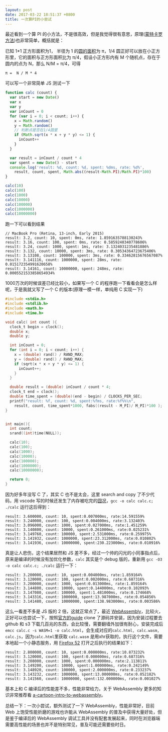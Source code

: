 ```yaml
---
layout: post
date: 2017-03-22 18:51:37 +0800
title: 一次算PI的小尝试
---
```


最近看到一个算 PI 的小方法，不是很高效，但是我觉得很有意思，原理([蒙特卡罗方法](https://zh.wikipedia.org/wiki/%E8%92%99%E5%9C%B0%E5%8D%A1%E7%BE%85%E6%96%B9%E6%B3%95))也非常简单，概括就是：

已知 1*1 正方形面积为1， 半径为 1 的[圆的面积](https://www.zhihu.com/question/20502305)为 π，1/4 圆正好可以放在小正方形里，它的面积与正方形面积比为 π/4，假设小正方形内有 M 个随机点，存在于圆内的点为 N，那么 N/M = π/4，可得 

```
π =  N / M * 4 
```

可以写一个非常简单 JS 测试一下

```javascript
function calc (count) {
  var start = new Date()
  var x
  var y
  var inCount = 0
  for (var i = 0; i < count; i++) {
    x = Math.random()
    y = Math.random()
    // 判断点是否在1/4圆里
    if (Math.sqrt(x * x + y * y) <= 1) {
      inCount++
    }
  }

  var result = inCount / count * 4
  var spent = new Date() - start
  console.log('result: %d, count: %d, spent: %dms, rate: %d%', 
    result, count, spent, Math.abs((result-Math.PI)/Math.PI)*100)
}

calc(10)
calc(100)
calc(1000)
calc(10000)
calc(100000)
calc(1000000)
calc(10000000)
```
跑一下可以看到结果

```
// MacBook Pro (Retina, 13-inch, Early 2015)
result: 3.2, count: 10, spent: 0ms, rate: 1.8591635788130243%
result: 3.16, count: 100, spent: 0ms, rate: 0.5859240340778606%
result: 3.24, count: 1000, spent: 1ms, rate: 3.1324031235481886%
result: 3.132, count: 10000, spent: 3ms, rate: 0.30534364723675406%
result: 3.13108, count: 100000, spent: 3ms, rate: 0.33462815676567087%
result: 3.141116, count: 1000000, spent: 28ms, rate: 0.015172354991620658%
result: 3.14161, count: 10000000, spent: 248ms, rate: 0.0005521533858654934%
```

1000万次的时候误差已经比较小，如果写一个 C 的程序跑一下看看会是怎么样呢，于是我就又写了一个 C 的版本(原理一模一样，单纯用 C 实现一下)

```c
#include <stdio.h>
#include <stdlib.h>
#include <math.h>
#include <time.h>

void calc( int count ){
  clock_t begin = clock();
  double x;
  double y;

  int inCount = 0;
  for (int i = 0; i < count; i++) {
    x = (double) rand() / RAND_MAX;
    y = (double) rand() / RAND_MAX;
    if (sqrt(x * x + y * y) <= 1) {
      inCount++;
    }
  }

  double result = (double) inCount / count * 4;
  clock_t end = clock();
  double time_spent = (double)(end - begin) / CLOCKS_PER_SEC;
  printf("result: %f, count: %d, spent:%fms, rate:%f%%\n", 
    result, count, time_spent*1000, fabs((result - M_PI)/ M_PI)*100 );
}


int main(){
  int count;
  srand((int)time(NULL));

  calc(10);
  calc(100);
  calc(1000);
  calc(10000);
  calc(100000);
  calc(1000000);
  calc(10000000);

  return 0;
}
```
因为好多年没写 C 了，其实 C 也不是太会，这里 search and copy 了不少代码，用 vscode 写的时候还发生了内存被吃完的[囧况](http://weibo.com/1826461472/EA6H6E3Hh)，`gcc -o calc calc.c; ./calc` 运行这后得到：

```
result: 3.600000, count: 10, spent:0.007000ms, rate:14.591559%
result: 3.240000, count: 100, spent:0.004000ms, rate:3.132403%
result: 3.096000, count: 1000, spent:0.027000ms, rate:1.451259%
result: 3.140800, count: 10000, spent:0.261000ms, rate:0.025231%
result: 3.149760, count: 100000, spent:2.531000ms, rate:0.259975%
result: 3.141932, count: 1000000, spent:23.312000ms, rate:0.010802%
result: 3.141936, count: 10000000, spent:230.223000ms, rate:0.010916%
```
真是让人悲伤，这个结果居然和 JS 差不多，经过一个帅的闪光的小同事指点后，原来是编译的时候没有加优化参数，`calc` 其实是个 debug 版的，重新用 `gcc -O3 -o calc calc.c; ./calc` 运行一下：

```
result: 3.200000, count: 10, spent:0.004000ms, rate:1.859164%
result: 3.120000, count: 100, spent:0.002000ms, rate:0.687316%
result: 3.200000, count: 1000, spent:0.013000ms, rate:1.859164%
result: 3.144800, count: 10000, spent:0.144000ms, rate:0.102093%
result: 3.147080, count: 100000, spent:1.481000ms, rate:0.174668%
result: 3.143316, count: 1000000, spent:13.987000ms, rate:0.054856%
result: 3.141480, count: 10000000, spent:138.983000ms, rate:0.003586%
```
这么一看差不多是 JS 版的 2 倍，这就正常点了，最近 [WebAssembly](http://webassembly.org/)，比较火，正好可以也尝试一下，按照[官方的guide](http://webassembly.org/getting-started/developers-guide/) clone 了源码并安装，因为安装过程要去 github 和 s3 下载几百兆的东西，会比较慢，需要翻墙外加很有耐心，安装完成后 `emcc calc.c -s WASM=1 -o calc.html`，会生成对应的`calc.html, calc.wasm, calc.js`，因为`calc.html`里获取 `calc.wasm` 是用xhr获取的，执行这个文件，需要本地起一个小静态服务，用 [Firefox  52](https://www.mozilla.org/firefox/52.0.1/releasenotes/) 打开之后执行的结果如下：

```
result: 2.800000, count: 10, spent:0.000000ms, rate:10.873232%
result: 3.120000, count: 100, spent:0.000000ms, rate:0.687316%
result: 3.208000, count: 1000, spent:0.000000ms, rate:2.113811%
result: 3.149200, count: 10000, spent:1.000000ms, rate:0.242149%
result: 3.148920, count: 100000, spent:2.000000ms, rate:0.233237%
result: 3.143232, count: 1000000, spent:13.000000ms, rate:0.052182%
result: 3.141560, count: 10000000, spent:132.000000ms, rate:0.001027%
```
基本上和 C 编译后的性能差不多，性能非常给力，关于 WebAssembly 更多的知识非常推荐看 [a-cartoon-intro-to-webassembly](https://hacks.mozilla.org/2017/02/a-cartoon-intro-to-webassembly/)。

总结一下：一次小尝试，额外测试了一下  WebAssembly，性能非常好，目前 Web 上饱受性能折磨的游戏也许能从 WebAssembly 的普及中获得大量好处，但是鉴于编译后的 WebAssembly 调试工具并没有配套发展起来，同时在浏览器端需要高性能的场景也并不是特别常见，普及可能还需要些时日。